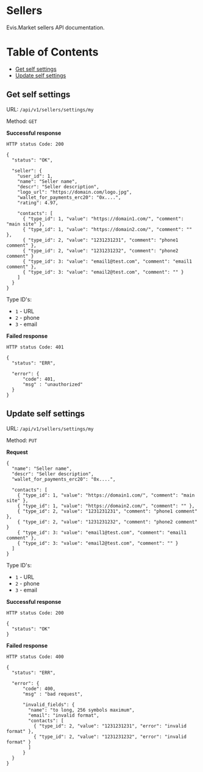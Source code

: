 # Sellers

Evis.Market sellers API documentation.

Table of Contents
=================
* [Get self settings](#get-self-settings)
* [Update self settings](#update-self-settings)

## Get self settings

URL: `/api/v1/sellers/settings/my`

Method: `GET`

**Successful response**

    HTTP status Code: 200

    {
      "status": "OK",

      "seller": {
        "user_id": 1,
        "name": "Seller name",
        "descr": "Seller description",
        "logo_url": "https://domain.com/logo.jpg",
        "wallet_for_payments_erc20": "0x....",
        "rating": 4.97,

        "contacts": [
          { "type_id": 1, "value": "https://domain1.com/", "comment": "main site" },
          { "type_id": 1, "value": "https://domain2.com/", "comment": "" },
          { "type_id": 2, "value": "1231231231", "comment": "phone1 comment" },
          { "type_id": 2, "value": "1231231232", "comment": "phone2 comment" }
          { "type_id": 3: "value": "email1@test.com", "comment": "email1 comment" },
          { "type_id": 3: "value": "email2@test.com", "comment": "" }
        ]
      }
    }

Type ID's:
* `1` - URL
* `2` - phone
* `3` - email

**Failed response**

    HTTP status Code: 401

    {
      "status": "ERR",

      "error": {
          "code": 401,
          "msg" : "unauthorized"
      }
    }


## Update self settings

URL: `/api/v1/sellers/settings/my`

Method: `PUT`

**Request**

    {
      "name": "Seller name",
      "descr": "Seller description",
      "wallet_for_payments_erc20": "0x....",

      "contacts": [
        { "type_id": 1, "value": "https://domain1.com/", "comment": "main site" },
        { "type_id": 1, "value": "https://domain2.com/", "comment": "" },
        { "type_id": 2, "value": "1231231231", "comment": "phone1 comment" },
        { "type_id": 2, "value": "1231231232", "comment": "phone2 comment" }
        { "type_id": 3: "value": "email1@test.com", "comment": "email1 comment" },
        { "type_id": 3: "value": "email2@test.com", "comment": "" }
      ]
    }

Type ID's:
* `1` - URL
* `2` - phone
* `3` - email

**Successful response**

    HTTP status Code: 200

    {
      "status": "OK"
    }

**Failed response**

    HTTP status Code: 400

    {
      "status": "ERR",

      "error": {
          "code": 400,
          "msg" : "bad request",

          "invalid_fields": {
            "name": "to long, 256 symbols maximum",
            "email": "invalid format",
            "contacts": [
              { "type_id": 2, "value": "1231231231", "error": "invalid format" },
              { "type_id": 2, "value": "1231231232", "error": "invalid format" }
            ]
          }
      }
    }
